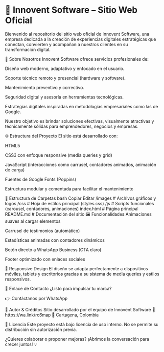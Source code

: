 <h1> 🧠 Innovent Software – Sitio Web Oficial </h1>
Bienvenido al repositorio del sitio web oficial de Innovent Software, una empresa dedicada a la creación de experiencias digitales estratégicas que conectan, convierten y acompañan a nuestros clientes en su transformación digital.

🚀 Sobre Nosotros
Innovent Software ofrece servicios profesionales de:

Diseño web moderno, adaptativo y enfocado en el usuario.

Soporte técnico remoto y presencial (hardware y software).

Mantenimiento preventivo y correctivo.

Seguridad digital y asesoría en herramientas tecnológicas.

Estrategias digitales inspiradas en metodologías empresariales como las de Google.

Nuestro objetivo es brindar soluciones efectivas, visualmente atractivas y técnicamente sólidas para emprendedores, negocios y empresas.

🌐 Estructura del Proyecto
El sitio está desarrollado con:

HTML5

CSS3 con enfoque responsive (media queries y grid)

JavaScript (interacciones como carrusel, contadores animados, animación de carga)

Fuentes de Google Fonts (Poppins)

Estructura modular y comentada para facilitar el mantenimiento

📁 Estructura de Carpetas
bash
Copiar
Editar
/images        # Archivos gráficos y logos
/css           # Hoja de estilos principal (styles.css)
/js            # Scripts funcionales (carousel, contadores, animaciones)
index.html     # Página principal
README.md      # Documentación del sitio
🖼️ Funcionalidades
Animaciones suaves al cargar elementos

Carrusel de testimonios (automático)

Estadísticas animadas con contadores dinámicos

Botón directo a WhatsApp Business (CTA claro)

Footer optimizado con enlaces sociales

📱 Responsive Design
El diseño se adapta perfectamente a dispositivos móviles, tablets y escritorios gracias a su sistema de media queries y estilos responsivos.

📲 Enlace de Contacto
¿Listo para impulsar tu marca?

👉 Contáctanos por WhatsApp

🧠 Autor & Créditos
Sitio desarrollado por el equipo de Innovent Software
📧 https://wa.link/rc6map 
📍 Cartagena, Colombia

📄 Licencia
Este proyecto está bajo licencia de uso interno. No se permite su distribución sin autorización previa.

¿Quieres colaborar o proponer mejoras?
¡Abrimos la conversación para crecer juntos! 💡
